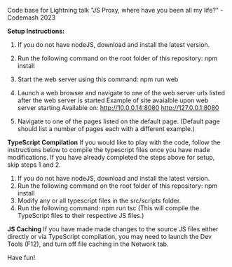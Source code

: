 Code base for Lightning talk "JS Proxy, where have you been all my life?" - Codemash 2023

**Setup Instructions:**
1. If you do not have nodeJS, download and install the latest version.
2. Run the following command on the root folder of this repository: npm install
3. Start the web server using this command: npm run web
4. Launch a web browser and navigate to one of the web server urls listed after the web server is started
    Example of site avaialble upon web server starting
    Available on:
    http://10.0.0.14:8080
    http://127.0.0.1:8080

5. Navigate to one of the pages listed on the default page.  (Default page should list a number of pages each with a different example.)




**TypeScript Compilation**
If you would like to play with the code, follow the instructions below to compile the typescript files once you have made modifications.
If you have already completed the steps above for setup, skip steps 1 and 2.

1. If you do not have nodeJS, download and install the latest version.
2. Run the following command on the root folder of this repository: npm install
3. Modify any or all typescript files in the src/scripts folder.
4. Run the following command: npm run tsc (This will compile the TypeScript files to their respective JS files.)




**JS Caching**
If you have made made changes to the source JS files either directly or via TypeScript compilation, you may need to launch the Dev Tools (F12), and turn off file
caching in the Network tab.


Have fun!